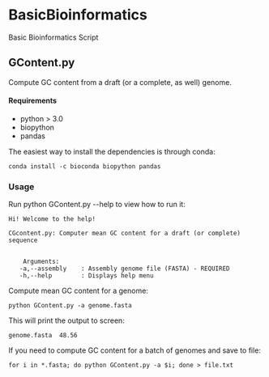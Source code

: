 # BasicBioinformatics
Basic Bioinformatics Script

## GContent.py
Compute GC content from a draft (or a complete, as well) genome. 

#### Requirements
- python > 3.0
- biopython 
- pandas 

The easiest way to install the dependencies is through conda:
```
conda install -c bioconda biopython pandas
```

### Usage 
Run python GContent.py --help to view how to run it:
```
Hi! Welcome to the help!

CGcontent.py: Computer mean GC content for a draft (or complete) sequence


	Arguments:
   -a,--assembly    : Assembly genome file (FASTA) - REQUIRED
   -h,--help        : Displays help menu
```

Compute mean GC content for a genome:
```
python GContent.py -a genome.fasta
```

This will print the output to screen:
```
genome.fasta  48.56
```

If you need to compute GC content for a batch of genomes and save to file:
```
for i in *.fasta; do python GContent.py -a $i; done > file.txt
```


